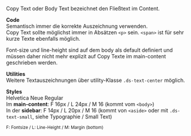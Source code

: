 Copy Text oder Body Text bezeichnet den Fließtext im Content. 

__Code__  
Semantisch immer die korrekte Auszeichnung verwenden.  
Copy Text sollte möglichst immer in Absätzen `<p>` sein. `<span>` ist für sehr kurze Texte ebenfalls möglich.  

Font-size und line-height sind auf dem body als default definiert und müssen daher nicht mehr explizit auf Copy Texte im main-content geschrieben werden.

__Utilities__  
Weitere Textauszeichnungen über utility-Klasse `.ds-text-center` möglich.

__Styles__  
Helvetica Neue Regular  
Im __main-content__: F 16px / L 24px / M 16 (kommt vom `<body>`)    
In der __sidebar__: F 14px / L 20px / M 16 (kommt von `<aside>` oder mit `.ds-text-small`, siehe Typographie / Small Text)  

<small>F: Fontsize / L: Line-Height / M: Margin (bottom)</small>